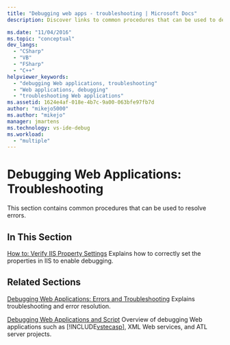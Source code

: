 ```yaml
---
title: "Debugging web apps - troubleshooting | Microsoft Docs"
description: Discover links to common procedures that can be used to debug and resolve errors in web applications.

ms.date: "11/04/2016"
ms.topic: "conceptual"
dev_langs:
  - "CSharp"
  - "VB"
  - "FSharp"
  - "C++"
helpviewer_keywords:
  - "debugging Web applications, troubleshooting"
  - "Web applications, debugging"
  - "troubleshooting Web applications"
ms.assetid: 1624e4af-018e-4b7c-9a00-063bfe97fb7d
author: "mikejo5000"
ms.author: "mikejo"
manager: jmartens
ms.technology: vs-ide-debug
ms.workload:
  - "multiple"
---
```

# Debugging Web Applications: Troubleshooting
This section contains common procedures that can be used to resolve errors.

## In This Section
 [How to: Verify IIS Property Settings](../debugger/how-to-verify-iis-property-settings.md)
 Explains how to correctly set the properties in IIS to enable debugging.

## Related Sections
 [Debugging Web Applications: Errors and Troubleshooting](../debugger/debugging-web-applications-errors-and-troubleshooting.md)
 Explains troubleshooting and error resolution.

 [Debugging Web Applications and Script](how-to-enable-debugging-for-aspnet-applications.md)
 Overview of debugging Web applications such as [!INCLUDE[vstecasp](../code-quality/includes/vstecasp_md.md)], XML Web services, and ATL server projects.